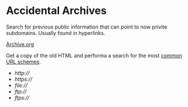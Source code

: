 # Accidental Archives

Search for previous public information that can point to now privite subdomains. Usually found in hyperlinks.

[Archive.org](https://web.archive.org/)

Get a copy of the old HTML and performa a search for the most [common URL schemes](https://www.iana.org/assignments/uri-schemes/uri-schemes.xhtml).

- _http://_
- _https://_
- _file://_
- _ftp://_
- _ftps://_